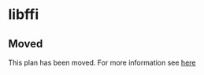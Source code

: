 # libffi

## Moved

This plan has been moved. For more information see [here](https://github.com/habitat-sh/core-plans#additional-plans)

